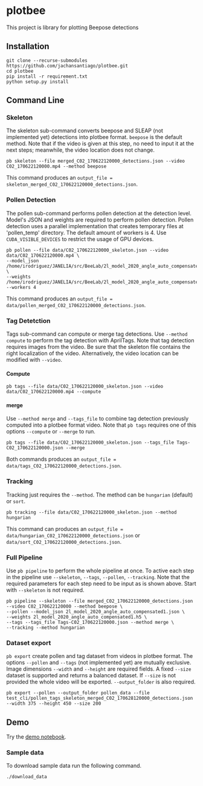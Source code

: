 # plotbee
This project is library for plotting Beepose detections

## Installation

```
git clone --recurse-submodules https://github.com/jachansantiago/plotbee.git
cd plotbee
pip install -r requirement.txt
python setup.py install
```

## Command Line

### Skeleton
The skeleton sub-command converts beepose and SLEAP (not implemented yet) detections into plotbee format. `beepose` is the default method. Note that if the video is given at this step, no need to input it at the next steps; meanwhile, the video location does not change.

```
pb skeleton --file merged_C02_170622120000_detections.json --video C02_170622120000.mp4 --method beepose
```
This command produces an `output_file = skeleton_merged_C02_170622120000_detections.json`.

### Pollen Detection
The pollen sub-command performs pollen detection at the detection level. Model's JSON and weights are required to perform pollen detection. Pollen detection uses a parallel implementation that creates temporary files at 'pollen_temp' directory. The default amount of workers is 4. Use `CUDA_VISIBLE_DEVICES` to restrict the usage of GPU devices.

```
pb pollen --file data/C02_170622120000_skeleton.json --video data/C02_170622120000.mp4 \
--model_json /home/irodriguez/JANELIA/src/BeeLab/2l_model_2020_angle_auto_compensated1.json \
--weights /home/irodriguez/JANELIA/src/BeeLab/2l_model_2020_angle_auto_compensated1.h5 --workers 4
```
This command produces an `output_file = data/pollen_merged_C02_170622120000_detections.json`.

### Tag Detetction

Tags sub-command can compute or merge tag detections. Use `--method compute` to perform the tag detection with AprilTags. Note that tag detection requires images from the video. Be sure that the skeleton file contains the right localization of the video. Alternatively, the video location can be modified with `--video`.
#### Compute
```
pb tags --file data/C02_170622120000_skeleton.json --video data/C02_170622120000.mp4 --compute
```

#### merge
Use `--method merge` and `--tags_file` to combine tag detection previously computed into a plotbee format video. Note that `pb tags` requires one of this options `--compute` or `--merge` to run. 
```
pb tags --file data/C02_170622120000_skeleton.json --tags_file Tags-C02_170622120000.json --merge
```
Both commands produces an `output_file = data/tags_C02_170622120000_detections.json`.

### Tracking
Tracking just requires the `--method`. The method can be `hungarian` (default) or `sort`.
```
pb tracking --file data/C02_170622120000_skeleton.json --method hungarian
```
This command can produces an `output_file = data/hungarian_C02_170622120000_detections.json` or `data/sort_C02_170622120000_detections.json`.

### Full Pipeline
Use `pb pipeline` to perform the whole pipeline at once. To active each step in the pipeline use `--skeleton`, `--tags`, `--pollen`, `--tracking`. Note that the required parameters for each step need to be input as is shown above. Start with `--skeleton` is not required. 
```
pb pipeline --skeleton --file merged_C02_170622120000_detections.json --video C02_170622120000 --method beepose \
--pollen --model_json 2l_model_2020_angle_auto_compensated1.json \
--weights 2l_model_2020_angle_auto_compensated1.h5 \
--tags --tags_file Tags-C02_170622120000.json --method merge \
--tracking --method hungarian
```

### Dataset export

`pb export` create pollen and tag dataset from videos in plotbee format. The options `--pollen` and `--tags` (not implemented yet) are mutually exclusive. Image dimensions `--width` and `--height` are required fields. A fixed `--size` dataset is supported and returns a balanced dataset. If `--size` is not provided the whole video will be exported. `--output_folder` is also required.
```
pb export --pollen --output_folder pollen_data --file test_cli/pollen_tags_skeleton_merged_C02_170628120000_detections.json --width 375 --height 450 --size 200
```

## Demo

Try the [demo notebook](https://github.com/jachansantiago/plotbee/blob/master/notebooks/video_example.ipynb).

### Sample data
To download sample data run the following command.
```
./download_data
```


